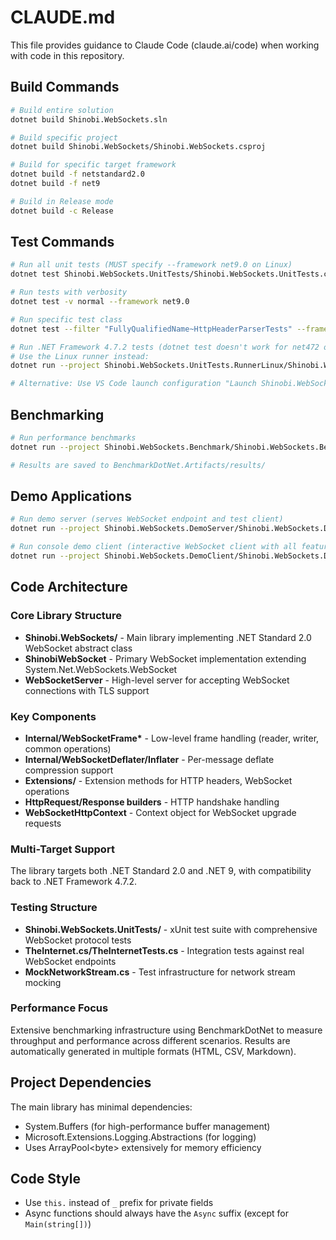 # CLAUDE.md

This file provides guidance to Claude Code (claude.ai/code) when working with code in this repository.

## Build Commands

```bash
# Build entire solution
dotnet build Shinobi.WebSockets.sln

# Build specific project
dotnet build Shinobi.WebSockets/Shinobi.WebSockets.csproj

# Build for specific target framework
dotnet build -f netstandard2.0
dotnet build -f net9

# Build in Release mode
dotnet build -c Release

```

## Test Commands

```bash
# Run all unit tests (MUST specify --framework net9.0 on Linux)
dotnet test Shinobi.WebSockets.UnitTests/Shinobi.WebSockets.UnitTests.csproj --framework net9.0

# Run tests with verbosity
dotnet test -v normal --framework net9.0

# Run specific test class
dotnet test --filter "FullyQualifiedName~HttpHeaderParserTests" --framework net9.0

# Run .NET Framework 4.7.2 tests (dotnet test doesn't work for net472 on Linux)
# Use the Linux runner instead:
dotnet run --project Shinobi.WebSockets.UnitTests.RunnerLinux/Shinobi.WebSockets.UnitTests.RunnerLinux.csproj --framework net472

# Alternative: Use VS Code launch configuration "Launch Shinobi.WebSockets.UnitTests.RunnerLinux (.NET 4.7.2)"
```

## Benchmarking

```bash
# Run performance benchmarks
dotnet run --project Shinobi.WebSockets.Benchmark/Shinobi.WebSockets.Benchmark.csproj -c Release

# Results are saved to BenchmarkDotNet.Artifacts/results/
```

## Demo Applications

```bash
# Run demo server (serves WebSocket endpoint and test client)
dotnet run --project Shinobi.WebSockets.DemoServer/Shinobi.WebSockets.DemoServer.csproj

# Run console demo client (interactive WebSocket client with all features)
dotnet run --project Shinobi.WebSockets.DemoClient/Shinobi.WebSockets.DemoClient.csproj
```

## Code Architecture

### Core Library Structure

- **Shinobi.WebSockets/** - Main library implementing .NET Standard 2.0 WebSocket abstract class
- **ShinobiWebSocket** - Primary WebSocket implementation extending System.Net.WebSockets.WebSocket
- **WebSocketServer** - High-level server for accepting WebSocket connections with TLS support

### Key Components

- **Internal/WebSocketFrame\*** - Low-level frame handling (reader, writer, common operations)
- **Internal/WebSocketDeflater/Inflater** - Per-message deflate compression support
- **Extensions/** - Extension methods for HTTP headers, WebSocket operations
- **HttpRequest/Response builders** - HTTP handshake handling
- **WebSocketHttpContext** - Context object for WebSocket upgrade requests

### Multi-Target Support

The library targets both .NET Standard 2.0 and .NET 9, with compatibility back to .NET Framework 4.7.2.

### Testing Structure

- **Shinobi.WebSockets.UnitTests/** - xUnit test suite with comprehensive WebSocket protocol tests
- **TheInternet.cs/TheInternetTests.cs** - Integration tests against real WebSocket endpoints
- **MockNetworkStream.cs** - Test infrastructure for network stream mocking

### Performance Focus

Extensive benchmarking infrastructure using BenchmarkDotNet to measure throughput and performance across different scenarios. Results are automatically generated in multiple formats (HTML, CSV, Markdown).

## Project Dependencies

The main library has minimal dependencies:

- System.Buffers (for high-performance buffer management)
- Microsoft.Extensions.Logging.Abstractions (for logging)
- Uses ArrayPool&lt;byte&gt; extensively for memory efficiency

## Code Style

- Use `this.` instead of `_` prefix for private fields
- Async functions should always have the `Async` suffix (except for `Main(string[])`)
